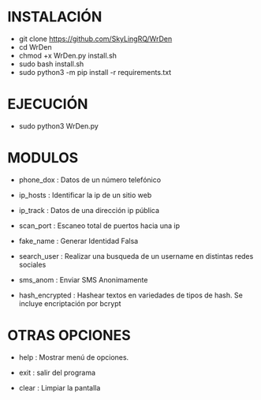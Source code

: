 # INSTALACIÓN

* git clone https://github.com/SkyLingRQ/WrDen
* cd WrDen
* chmod +x WrDen.py install.sh
* sudo bash install.sh
* sudo python3 -m pip install -r requirements.txt

# EJECUCIÓN

* sudo python3 WrDen.py


# MODULOS

 * phone_dox     :   Datos de un número telefónico
      
 * ip_hosts     :   Identificar la ip de un sitio web
   
 * ip_track        :   Datos de una dirección ip pública
   
 * scan_port     :   Escaneo total de puertos hacia una ip
   
 * fake_name      :   Generar Identidad Falsa
      
 * search_user    :   Realizar una busqueda de un username en distintas redes sociales
   
 * sms_anom       :    Enviar SMS Anonimamente
   
 * hash_encrypted   :   Hashear textos en variedades de tipos de hash. Se incluye encriptación por bcrypt

# OTRAS OPCIONES

* help   :  Mostrar menú de opciones. 
   
* exit  : salir del programa
   
* clear  :  Limpiar la pantalla
 


